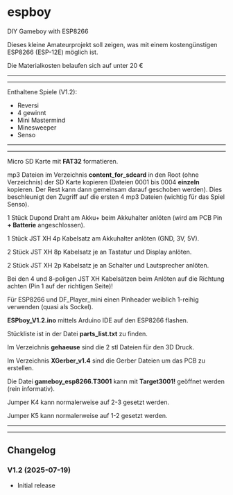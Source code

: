 # espboy
DIY Gameboy with ESP8266

Dieses kleine Amateurprojekt soll zeigen, was mit einem kostengünstigen ESP8266 (ESP-12E) möglich ist.

Die Materialkosten belaufen sich auf unter 20 €

------------------------
------------------------

Enthaltene Spiele (V1.2):

- Reversi
- 4 gewinnt
- Mini Mastermind
- Minesweeper
- Senso

------------------------
------------------------

Micro SD Karte mit **FAT32** formatieren.

mp3 Dateien im Verzeichnis **content_for_sdcard** in den Root (ohne Verzeichnis) der SD Karte kopieren (Dateien 0001 bis 0004 **einzeln** kopieren. 
Der Rest kann dann gemeinsam darauf geschoben werden). 
Dies beschleunigt den Zugriff auf die ersten 4 mp3 Dateien (wichtig für das Spiel Senso).

1 Stück Dupond Draht am Akku+ beim Akkuhalter anlöten (wird am PCB Pin **+ Batterie** angeschlossen).

1 Stück JST XH 4p Kabelsatz am Akkuhalter anlöten (GND, 3V, 5V).

2 Stück JST XH 8p Kabelsatz je an Tastatur und Display anlöten.

2 Stück JST XH 2p Kabelsatz je an Schalter und Lautsprecher anlöten.

Bei den 4 und 8-poligen JST XH Kabelsätzen beim Anlöten auf die Richtung achten (Pin 1 auf der richtigen Seite)!

Für ESP8266 und DF_Player_mini einen Pinheader weiblich 1-reihig verwenden (quasi als Sockel).

**ESPboy_V1.2.ino** mittels Arduino IDE auf den ESP8266 flashen.

Stückliste ist in der Datei **parts_list.txt** zu finden.

Im Verzeichnis **gehaeuse** sind die 2 stl Dateien für den 3D Druck.

Im Verzeichnis **XGerber_v1.4** sind die Gerber Dateien um das PCB zu erstellen.

Die Datei **gameboy_esp8266.T3001** kann mit **Target3001!** geöffnet werden (rein informativ).

Jumper K4 kann normalerweise auf 2-3 gesetzt werden.

Jumper K5 kann normalerweise auf 1-2 gesetzt werden.

------------------------
------------------------

## Changelog

### V1.2 (2025-07-19)

- Initial release

